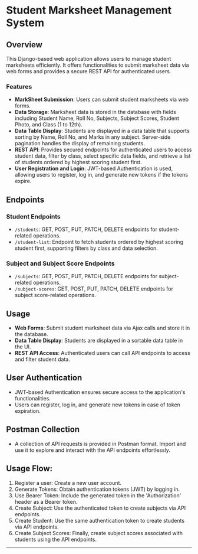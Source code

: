 # Student Marksheet Management System

## Overview
This Django-based web application allows users to manage student marksheets efficiently. It offers functionalities to submit marksheet data via web forms and provides a secure REST API for authenticated users.

### Features
- **MarkSheet Submission**: Users can submit student marksheets via web forms.
- **Data Storage**: Marksheet data is stored in the database with fields including Student Name, Roll No, Subjects, Subject Scores, Student Photo, and Class (1 to 12th).
- **Data Table Display**: Students are displayed in a data table that supports sorting by Name, Roll No, and Marks in any subject. Server-side pagination handles the display of remaining students.
- **REST API**: Provides secured endpoints for authenticated users to access student data, filter by class, select specific data fields, and retrieve a list of students ordered by highest scoring student first.
- **User Registration and Login**: JWT-based Authentication is used, allowing users to register, log in, and generate new tokens if the tokens expire.

## Endpoints
### Student Endpoints
- `/students`: GET, POST, PUT, PATCH, DELETE endpoints for student-related operations.
- `/student-list`: Endpoint to fetch students ordered by highest scoring student first, supporting filters by class and data selection.

### Subject and Subject Score Endpoints
- `/subjects`: GET, POST, PUT, PATCH, DELETE endpoints for subject-related operations.
- `/subject-scores`: GET, POST, PUT, PATCH, DELETE endpoints for subject score-related operations.

## Usage
- **Web Forms**: Submit student marksheet data via Ajax calls and store it in the database.
- **Data Table Display**: Students are displayed in a sortable data table in the UI.
- **REST API Access**: Authenticated users can call API endpoints to access and filter student data.

## User Authentication
- JWT-based Authentication ensures secure access to the application's functionalities.
- Users can register, log in, and generate new tokens in case of token expiration.

## Postman Collection
- A collection of API requests is provided in Postman format. Import and use it to explore and interact with the API endpoints effortlessly.


## Usage Flow:
1. Register a user: Create a new user account.
2. Generate Tokens: Obtain authentication tokens (JWT) by logging in.
3. Use Bearer Token: Include the generated token in the 'Authorization' header as a Bearer token.
4. Create Subject: Use the authenticated token to create subjects via API endpoints.
5. Create Student: Use the same authentication token to create students via API endpoints.
6. Create Subject Scores: Finally, create subject scores associated with students using the API endpoints.

---

